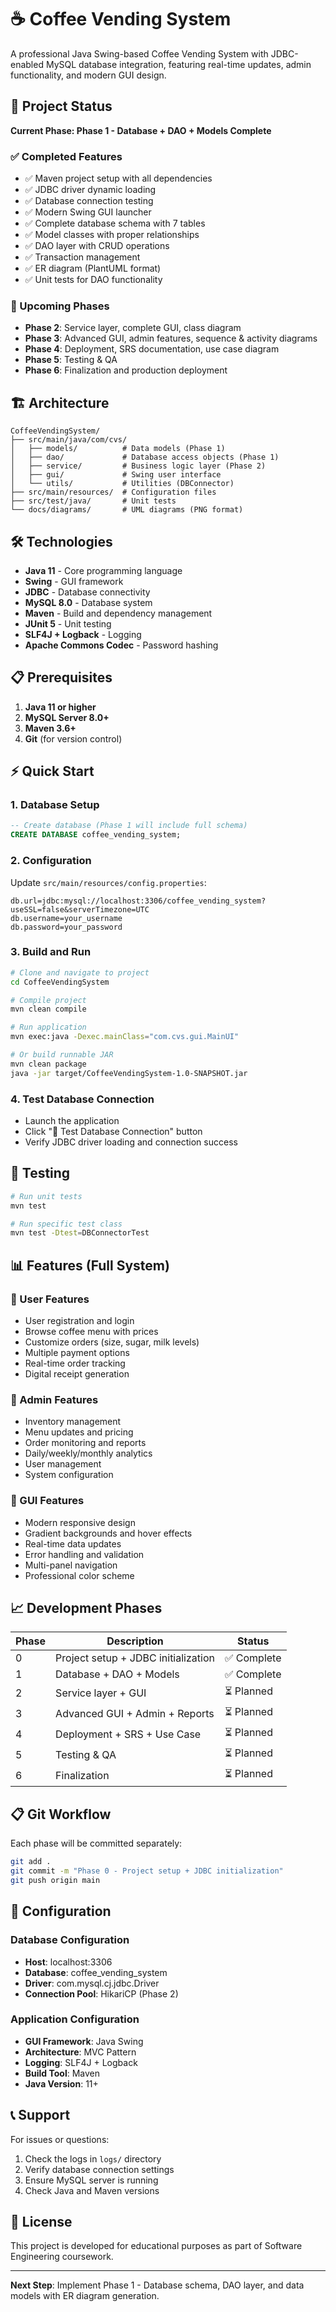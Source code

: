 # ☕ Coffee Vending System

A professional Java Swing-based Coffee Vending System with JDBC-enabled MySQL database integration, featuring real-time updates, admin functionality, and modern GUI design.

## 🚀 Project Status

**Current Phase: Phase 1 - Database + DAO + Models Complete**

### ✅ Completed Features
- ✅ Maven project setup with all dependencies
- ✅ JDBC driver dynamic loading
- ✅ Database connection testing
- ✅ Modern Swing GUI launcher
- ✅ Complete database schema with 7 tables
- ✅ Model classes with proper relationships
- ✅ DAO layer with CRUD operations
- ✅ Transaction management
- ✅ ER diagram (PlantUML format)
- ✅ Unit tests for DAO functionality

### 🔄 Upcoming Phases
- **Phase 2**: Service layer, complete GUI, class diagram  
- **Phase 3**: Advanced GUI, admin features, sequence & activity diagrams
- **Phase 4**: Deployment, SRS documentation, use case diagram
- **Phase 5**: Testing & QA
- **Phase 6**: Finalization and production deployment

## 🏗️ Architecture

```
CoffeeVendingSystem/
├── src/main/java/com/cvs/
│   ├── models/          # Data models (Phase 1)
│   ├── dao/             # Database access objects (Phase 1)
│   ├── service/         # Business logic layer (Phase 2)
│   ├── gui/             # Swing user interface
│   └── utils/           # Utilities (DBConnector)
├── src/main/resources/  # Configuration files
├── src/test/java/       # Unit tests
└── docs/diagrams/       # UML diagrams (PNG format)
```

## 🛠️ Technologies

- **Java 11** - Core programming language
- **Swing** - GUI framework
- **JDBC** - Database connectivity
- **MySQL 8.0** - Database system
- **Maven** - Build and dependency management
- **JUnit 5** - Unit testing
- **SLF4J + Logback** - Logging
- **Apache Commons Codec** - Password hashing

## 📋 Prerequisites

1. **Java 11 or higher**
2. **MySQL Server 8.0+**
3. **Maven 3.6+**
4. **Git** (for version control)

## ⚡ Quick Start

### 1. Database Setup
```sql
-- Create database (Phase 1 will include full schema)
CREATE DATABASE coffee_vending_system;
```

### 2. Configuration
Update `src/main/resources/config.properties`:
```properties
db.url=jdbc:mysql://localhost:3306/coffee_vending_system?useSSL=false&serverTimezone=UTC
db.username=your_username
db.password=your_password
```

### 3. Build and Run
```bash
# Clone and navigate to project
cd CoffeeVendingSystem

# Compile project
mvn clean compile

# Run application
mvn exec:java -Dexec.mainClass="com.cvs.gui.MainUI"

# Or build runnable JAR
mvn clean package
java -jar target/CoffeeVendingSystem-1.0-SNAPSHOT.jar
```

### 4. Test Database Connection
- Launch the application
- Click "🔗 Test Database Connection" button
- Verify JDBC driver loading and connection success

## 🧪 Testing

```bash
# Run unit tests
mvn test

# Run specific test class
mvn test -Dtest=DBConnectorTest
```

## 📊 Features (Full System)

### 👤 User Features
- User registration and login
- Browse coffee menu with prices
- Customize orders (size, sugar, milk levels)
- Multiple payment options
- Real-time order tracking
- Digital receipt generation

### 🔧 Admin Features  
- Inventory management
- Menu updates and pricing
- Order monitoring and reports
- Daily/weekly/monthly analytics
- User management
- System configuration

### 🎨 GUI Features
- Modern responsive design
- Gradient backgrounds and hover effects
- Real-time data updates
- Error handling and validation
- Multi-panel navigation
- Professional color scheme

## 📈 Development Phases

| Phase | Description | Status |
|-------|-------------|--------|
| 0 | Project setup + JDBC initialization | ✅ Complete |
| 1 | Database + DAO + Models | ✅ Complete |
| 2 | Service layer + GUI | ⏳ Planned |
| 3 | Advanced GUI + Admin + Reports | ⏳ Planned |
| 4 | Deployment + SRS + Use Case | ⏳ Planned |
| 5 | Testing & QA | ⏳ Planned |
| 6 | Finalization | ⏳ Planned |

## 📋 Git Workflow

Each phase will be committed separately:
```bash
git add .
git commit -m "Phase 0 - Project setup + JDBC initialization"
git push origin main
```

## 🔧 Configuration

### Database Configuration
- **Host**: localhost:3306
- **Database**: coffee_vending_system  
- **Driver**: com.mysql.cj.jdbc.Driver
- **Connection Pool**: HikariCP (Phase 2)

### Application Configuration
- **GUI Framework**: Java Swing
- **Architecture**: MVC Pattern
- **Logging**: SLF4J + Logback
- **Build Tool**: Maven
- **Java Version**: 11+

## 📞 Support

For issues or questions:
1. Check the logs in `logs/` directory
2. Verify database connection settings
3. Ensure MySQL server is running
4. Check Java and Maven versions

## 📄 License

This project is developed for educational purposes as part of Software Engineering coursework.

---

**Next Step**: Implement Phase 1 - Database schema, DAO layer, and data models with ER diagram generation.